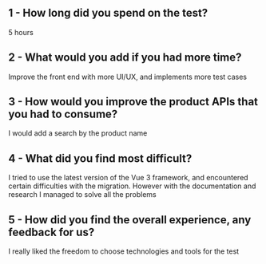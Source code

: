 ## 1 - How long did you spend on the test?

5 hours

## 2 - What would you add if you had more time?

Improve the front end with more UI/UX, and implements more test cases

## 3 - How would you improve the product APIs that you had to consume?

I would add a search by the product name

## 4 - What did you find most difficult?

I tried to use the latest version of the Vue 3 framework, and encountered certain difficulties with the migration. However with the documentation and research I managed to solve all the problems

## 5 - How did you find the overall experience, any feedback for us?

I really liked the freedom to choose technologies and tools for the test
